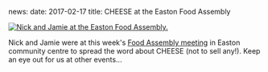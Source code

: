 news:
date: 2017-02-17
title: CHEESE at the Easton Food Assembly

<div class="pull-right">
  <a href="javascript:void(0)" class="pop">
    <img src="{{'static/images/2017-2-17-easton-food-assembly.jpg'|thumbnail('100x100')}}"
         alt="Nick and Jamie at the Easton Food Assembly.">
  </a>
</div>

Nick and Jamie were at this week's [Food Assembly
meeting](https://thefoodassembly.com/en/assemblies/7501) in Easton community
centre to spread the word about CHEESE (not to sell any!). Keep an eye out for
us at other events...
